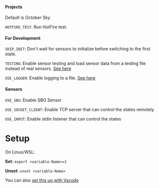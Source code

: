 #### Projects
Default is October Sky

`HOTFIRE_TEST`: Run HotFire test.


#### For Development

`SKIP_INIT`: Don't wait for sensors to initialize before switching to the first state.

`TESTING`: Enable sensor testing and load sensor data from a testing file instead of real sensors. [See here](https://github.com/uorocketry/rocket-code-2020/wiki/Testing-With-Predefined-Sensor-Data)

`USE_LOGGER`: Enable logging to a file. [See here](https://github.com/uorocketry/rocket-code-2020/wiki/Disable-Logging-To-A-File)

#### Sensors

`USE_SBG`: Enable SBG Sensor

`USE_SOCKET_CLIENT`: Enable TCP server that can control the states remotely

`USE_INPUT`: Enable stdin listener that can control the states


# Setup

On Linux/WSL:

**Set**: `export <variable-Name>=1`

**Unset**: `unset <variable-Name>`

You can also [set this up with Vscode](Set-Environement-Variable-In-Vscode-With-The-Cmake-Plugin)
